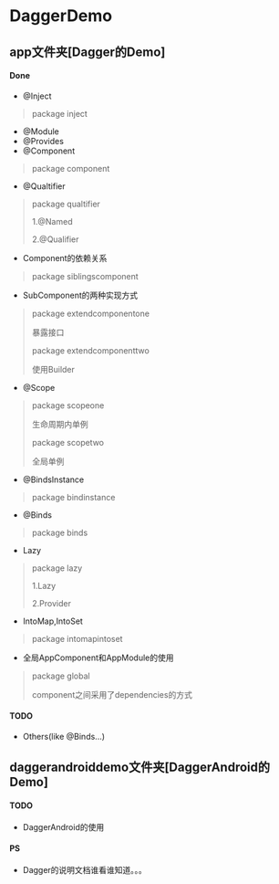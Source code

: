 # DaggerDemo
## app文件夹[Dagger的Demo]
#### Done
* @Inject
> package inject
* @Module
* @Provides
* @Component
> package component
* @Qualtifier
> package qualtifier
>
> 1.@Named
>
> 2.@Qualifier
* Component的依赖关系
> package siblingscomponent
* SubComponent的两种实现方式
> package extendcomponentone
>
> 暴露接口
>
> package extendcomponenttwo
>
> 使用Builder
* @Scope
> package scopeone
>
> 生命周期内单例
>
> package scopetwo
>
> 全局单例
* @BindsInstance
> package bindinstance
* @Binds
> package binds
* Lazy
> package lazy
>
> 1.Lazy
>
> 2.Provider
* IntoMap,IntoSet
> package intomapintoset
* 全局AppComponent和AppModule的使用
> package global
>
> component之间采用了dependencies的方式
#### TODO
* Others(like @Binds...)
## daggerandroiddemo文件夹[DaggerAndroid的Demo]
#### TODO
* DaggerAndroid的使用
#### PS
* Dagger的说明文档谁看谁知道。。。